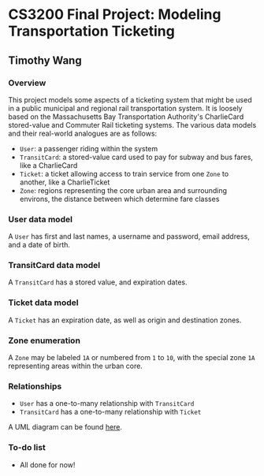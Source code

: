 # CS3200 Final Project: Modeling Transportation Ticketing

## Timothy Wang

### Overview

This project models some aspects of a ticketing system that might be used in a public municipal and regional rail transportation system. It is loosely based on the Massachusetts Bay Transportation Authority's CharlieCard stored-value and Commuter Rail ticketing systems. The various data models and their real-world analogues are as follows:
- `User`: a passenger riding within the system
- `TransitCard`: a stored-value card used to pay for subway and bus fares, like a CharlieCard
- `Ticket`: a ticket allowing access to train service from one `Zone` to another, like a CharlieTicket
- `Zone`: regions representing the core urban area and surrounding environs, the distance between which determine fare classes

### User data model

A `User` has first and last names, a username and password, email address, and a date of birth.

### TransitCard data model

A `TransitCard` has a stored value, and expiration dates.

### Ticket data model

A `Ticket` has an expiration date, as well as origin and destination zones.

### Zone enumeration

A `Zone` may be labeled `1A` or numbered from `1` to `10`, with the special zone `1A` representing areas within the urban core.

### Relationships
- `User` has a one-to-many relationship with `TransitCard`
- `TransitCard` has a one-to-many relationship with `Ticket`

A UML diagram can be found [here](/diagram.pdf).

### To-do list
- All done for now!
